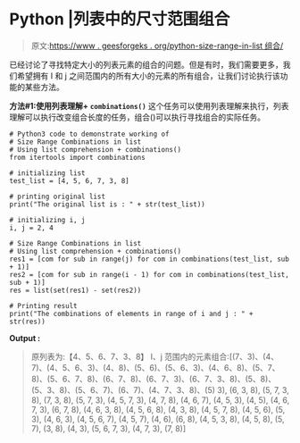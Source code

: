 # Python |列表中的尺寸范围组合

> 原文:[https://www . geesforgeks . org/python-size-range-in-list 组合/](https://www.geeksforgeeks.org/python-size-range-combinations-in-list/)

已经讨论了寻找特定大小的列表元素的组合的问题。但是有时，我们需要更多，我们希望拥有 I 和 j 之间范围内的所有大小的元素的所有组合，让我们讨论执行该功能的某些方法。

**方法#1:使用列表理解+ `combinations()`**
这个任务可以使用列表理解来执行，列表理解可以执行改变组合长度的任务，组合()可以执行寻找组合的实际任务。

```
# Python3 code to demonstrate working of
# Size Range Combinations in list
# Using list comprehension + combinations()
from itertools import combinations

# initializing list
test_list = [4, 5, 6, 7, 3, 8]

# printing original list
print("The original list is : " + str(test_list))

# initializing i, j 
i, j = 2, 4

# Size Range Combinations in list
# Using list comprehension + combinations()
res1 = [com for sub in range(j) for com in combinations(test_list, sub + 1)]
res2 = [com for sub in range(i - 1) for com in combinations(test_list, sub + 1)]
res = list(set(res1) - set(res2))

# Printing result
print("The combinations of elements in range of i and j : " + str(res))
```

**Output :**

> 原列表为:【4、5、6、7、3、8】
> I、j 范围内的元素组合:[(7、3)、(4、7)、(4、5、6、3)、(4、8)、(5、6)、(5、6、3)、(4、6、8)、(5、7、8)、(5、6、7、8)、(6、7、8)、(6、7、3)、(6、7、3、8)、(5、8)、(5、3、8)、(5、6、7)、(6、7)、(4、7、3、8)、(5) 3), (6, 3, 8), (5, 7, 3, 8), (7, 3, 8), (5, 7, 3), (4, 5, 7, 3), (4, 7, 8), (4, 6, 7), (4, 5, 3), (4, 5), (4, 6, 7, 3), (6, 7, 8), (4, 6, 3, 8), (4, 5, 6, 8), (4, 3, 8), (4, 5, 7, 8), (4, 5, 6), (5, 3), (4, 6, 3), (4, 5, 6, 7), (4, 5, 7), (4, 6), (6, 8), (4, 5, 3, 8), (4, 5, 8), (5, 7), (3, 8), (4, 3), (5, 6, 7, 3), (4, 7, 3), (7, 8)]